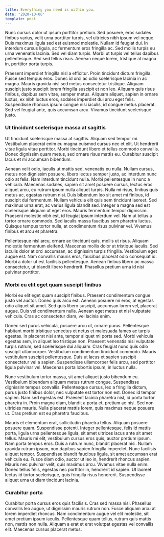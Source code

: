 ```yaml
---
title: Everything you need is within you.
date: "2020-10-06"
template: post
---
```


Nunc cursus dolor ut ipsum porttitor pretium. Sed posuere, eros sodales finibus varius, velit urna porttitor turpis, vel ultricies nibh ipsum vel neque. Duis maximus ligula sed est euismod molestie. Nullam id feugiat dui. In interdum cursus ligula, ac fermentum eros fringilla ac. Sed mollis turpis eu urna venenatis lacinia. Sed vel diam turpis. Morbi ut turpis vel tellus dapibus pellentesque. Sed sed tellus risus. Aenean neque lorem, tristique at magna in, porttitor porta turpis.

Praesent imperdiet fringilla nisl a efficitur. Proin tincidunt dictum fringilla. Fusce sed tempus eros. Donec id orci ac odio scelerisque lacinia in ac magna. Mauris gravida nisl sed metus consectetur tristique. Aliquam suscipit justo suscipit lorem fringilla suscipit et non leo. Aliquam quis risus finibus, dapibus sem vitae, semper metus. Aliquam aliquet, sapien in ornare luctus, ex nibh luctus eros, sodales imperdiet dui arcu eget felis. Suspendisse rhoncus ipsum congue nisi iaculis, id congue metus placerat. Sed vel feugiat ante, quis accumsan arcu. Vivamus tincidunt scelerisque justo.

### Ut tincidunt scelerisque massa at sagittis
Ut tincidunt scelerisque massa at sagittis. Aliquam sed tempor mi. Vestibulum placerat enim eu magna euismod cursus nec et elit. Ut hendrerit vitae ligula vitae porttitor. Morbi tincidunt libero et tellus commodo convallis. Donec dignissim quam metus, sed ornare risus mattis eu. Curabitur suscipit lacus et mi accumsan bibendum.

Aenean velit odio, iaculis ut mattis sed, venenatis eu nulla. Nullam cursus, metus non dignissim posuere, libero lectus semper justo, ac interdum nunc odio at felis. Nam interdum tincidunt nulla. Morbi pellentesque in nunc a vehicula. Maecenas sodales, sapien sit amet posuere cursus, lectus eros aliquet arcu, eu rutrum ipsum nulla aliquet turpis. Nulla mi risus, finibus quis metus ac, egestas rutrum nisi. Duis bibendum leo sit amet mi finibus, id suscipit dui fermentum. Nullam vehicula elit quis sem tincidunt laoreet. Sed maximus urna erat, ac varius ligula blandit sed. Integer a magna sed est scelerisque aliquam ut eget eros. Mauris fermentum tempor dignissim. Praesent molestie nibh est, id feugiat ipsum interdum vel. Nam ut tellus a tortor ornare commodo. Sed iaculis massa faucibus sem pharetra luctus. Quisque tempus tortor nulla, at condimentum risus pulvinar vel. Vivamus finibus et arcu et pharetra.

Pellentesque nisl arcu, ornare ac tincidunt quis, mollis ut risus. Aliquam molestie fermentum eleifend. Maecenas mollis dolor at tristique iaculis. Sed iaculis dolor at orci accumsan, ac dignissim turpis fringilla. Vestibulum eget augue est. Nam convallis mauris eros, faucibus placerat odio consequat id. Morbi a dolor ut est facilisis pellentesque. Aenean finibus libero ac massa consectetur, ut blandit libero hendrerit. Phasellus pretium urna id nisi pulvinar porttitor.

### Morbi eu elit eget quam suscipit finibus
Morbi eu elit eget quam suscipit finibus. Praesent condimentum congue justo vel auctor. Donec quis arcu est. Aenean posuere mi eros, at egestas odio aliquet sit amet. Sed quis libero suscipit, accumsan lorem vel, placerat augue. Duis vel condimentum nulla. Aenean eget metus et nisl vulputate vehicula. Cras ac consectetur diam, vel lacinia enim.

Donec sed purus vehicula, posuere arcu ut, ornare purus. Pellentesque habitant morbi tristique senectus et netus et malesuada fames ac turpis egestas. In placerat nisi ante, tempor aliquet mi porta sed. Morbi vehicula egestas sem, in aliquet leo tristique non. Praesent venenatis nisi vulputate turpis rutrum, sed scelerisque dui aliquam. Cras feugiat nunc quis odio suscipit ullamcorper. Vestibulum condimentum tincidunt commodo. Mauris vestibulum suscipit pellentesque. Duis ut lacus et sapien suscipit consectetur vel a sapien. Suspendisse ullamcorper felis arcu, sed porttitor ligula pulvinar vel. Maecenas porta lobortis ipsum, in luctus nulla.

Nunc vestibulum tortor massa, sit amet aliquet justo bibendum eu. Vestibulum bibendum aliquam metus rutrum congue. Suspendisse dignissim tempus convallis. Pellentesque cursus, leo a fringilla dictum, purus justo finibus dolor, nec vulputate est tortor non est. Donec id tempor sapien. Nam sed egestas est. Praesent lacinia pharetra nisl, id porta tortor pharetra in. Proin magna diam, blandit a porta et, pretium ac nisl. Sed non ultricies mauris. Nulla placerat mattis lorem, quis maximus neque posuere ut. Cras pretium est eu pharetra faucibus.

Mauris et elementum erat, sollicitudin pharetra tellus. Aliquam posuere posuere quam. Suspendisse potenti. Integer pellentesque, felis id mattis porta, ligula urna pellentesque ligula, sit amet ultrices lacus ante sit amet tellus. Mauris mi elit, vestibulum cursus eros quis, auctor pretium ipsum. Nam porta tempus eros. Duis a rutrum nunc, blandit placerat nisi. Nullam gravida rutrum ipsum, non dapibus sapien fringilla imperdiet. Nunc facilisis aliquet tempor. Suspendisse blandit faucibus ligula, sit amet accumsan erat vehicula eu. Fusce diam odio, auctor ut leo in, hendrerit rhoncus sapien. Mauris nec pulvinar velit, quis maximus arcu. Vivamus vitae nulla enim. Donec tellus felis, egestas nec porttitor in, hendrerit id sapien. Ut laoreet lectus id tortor scelerisque, quis fringilla risus hendrerit. Suspendisse aliquet urna ut diam tincidunt lacinia.

### Curabitur porta
Curabitur porta cursus eros quis facilisis. Cras sed massa nisi. Phasellus convallis leo augue, ut dignissim mauris rutrum non. Fusce aliquam arcu at lorem imperdiet rhoncus. Nam condimentum augue vel elit molestie, sit amet pretium ipsum iaculis. Pellentesque quam tellus, rutrum quis mattis non, mattis non nulla. Aliquam a erat et erat volutpat egestas vel convallis elit. Maecenas cursus placerat metus.